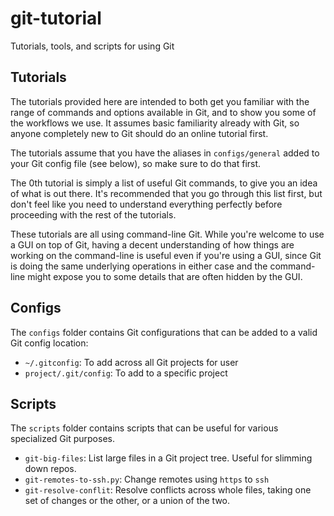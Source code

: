 # git-tutorial

Tutorials, tools, and scripts for using Git

## Tutorials

The tutorials provided here are intended to both
get you familiar with the range of commands and options available in Git,
and to show you some of the workflows we use.
It assumes basic familiarity already with Git,
so anyone completely new to Git should do an online tutorial first.

The tutorials assume that you have the aliases in `configs/general`
added to your Git config file (see below), so make sure to do that first.

The 0th tutorial is simply a list of useful Git commands,
to give you an idea of what is out there.
It's recommended that you go through this list first,
but don't feel like you need to understand everything perfectly
before proceeding with the rest of the tutorials.

These tutorials are all using command-line Git.
While you're welcome to use a GUI on top of Git,
having a decent understanding of how things are working on the command-line
is useful even if you're using a GUI,
since Git is doing the same underlying operations in either case
and the command-line might expose you to some details that are often hidden by the GUI.

## Configs

The `configs` folder contains Git configurations that can be added to a valid
Git config location:
- `~/.gitconfig`: To add across all Git projects for user
- `project/.git/config`: To add to a specific project

## Scripts

The `scripts` folder contains scripts that can be useful
for various specialized Git purposes.
- `git-big-files`: List large files in a Git project tree. Useful for slimming down repos.
- `git-remotes-to-ssh.py`: Change remotes using `https` to `ssh`
- `git-resolve-conflit`: Resolve conflicts across whole files, taking one set
  of changes or the other, or a union of the two.
